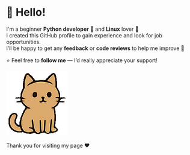 # 👋 Hello!

I'm a beginner **Python developer** 🐍 and **Linux** lover 🐧<br />
I created this GitHub profile to gain experience and look for job opportunities.<br />
I’ll be happy to get any **feedback** or **code reviews** to help me improve 💪<br />

⭐ Feel free to **follow me** — I’d really appreciate your support!<br />

[![cat](images/cat.gif)](https://github.com/yumiaura/mycat)

Thank you for visiting my page ❤️
